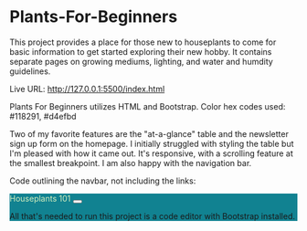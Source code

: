 # Plants-For-Beginners
This project provides a place for those new to houseplants to come for basic information to get started exploring their new hobby.
It contains separate pages on growing mediums, lighting, and water and humdity guidelines.

Live URL: http://127.0.0.1:5500/index.html

Plants For Beginners utilizes HTML and Bootstrap.
Color hex codes used: #118291, #d4efbd

Two of my favorite features are the "at-a-glance" table and the newsletter sign up form on the homepage. I initially struggled with styling the table but I'm pleased with how it came out. It's responsive, with a scrolling feature at the smallest breakpoint. I am also happy with the navigation bar. 

Code outlining the navbar, not including the links:
<nav class="navbar navbar-expand-md navbar-dark" style=background-color:#118291;">
        <a class="navbar-brand" style="color: #d4efbd; href="index.html">Houseplants 101</a>
        <button class="navbar-toggler" type="button" data-toggle="collapse" 
        data-target="#navbarNavDropdown" aria-controls="navbarNavDropdown" 
        aria-expanded="false" aria-label="Toggle navigation">
          <span class="navbar-toggler-icon"></span>
        </button>
        <div class="collapse navbar-collapse" id="navbarNavDropdown">
        <ul class="navbar-nav"></ul>

All that's needed to run this project is a code editor with Bootstrap installed.
